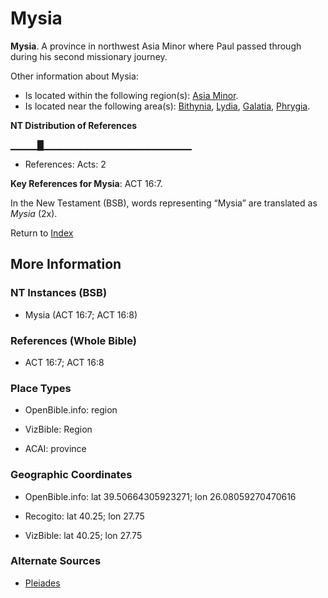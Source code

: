 # Mysia
**Mysia**. 
A province in northwest Asia Minor where Paul passed through during his second missionary journey. 




Other information about Mysia:


* Is located within the following region(s): 
[Asia Minor](AsiaMinor.md). 
* Is located near the following area(s): 
[Bithynia](Bithynia.md), [Lydia](Lydia.md), [Galatia](Galatia.md), [Phrygia](Phrygia.md). 


**NT Distribution of References**

▁▁▁▁█▁▁▁▁▁▁▁▁▁▁▁▁▁▁▁▁▁▁▁▁▁▁
* References: Acts: 2



**Key References for Mysia**: 
ACT 16:7. 




In the New Testament (BSB), words representing “Mysia” are translated as 
*Mysia* (2x). 


Return to [Index](00-Index.md)

## More Information

### NT Instances (BSB)

* Mysia (ACT 16:7; ACT 16:8)



### References (Whole Bible)

* ACT 16:7; ACT 16:8


### Place Types

* OpenBible.info: region

* VizBible: Region

* ACAI: province



### Geographic Coordinates

* OpenBible.info: lat 39.50664305923271; lon 26.08059270470616

* Recogito: lat 40.25; lon 27.75

* VizBible: lat 40.25; lon 27.75



### Alternate Sources

* [Pleiades](http://pleiades.stoa.org/places/511328)



